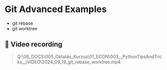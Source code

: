 # Git Advanced Examples

- git rebase
- git worktree

## 🎥 Video recording

 > Q:\08_DOCS\005_Oktatás_Kurzus\01_ECON\003__PythonTipsAndTricks__\VIDEO\2024_09_19_git_rebase_worktree.mp4
